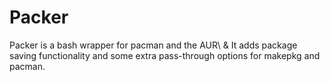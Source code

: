 Packer
======

Packer is a bash wrapper for pacman and the AUR\ & 
It adds package saving functionality and some extra 
pass-through options for makepkg and pacman.
